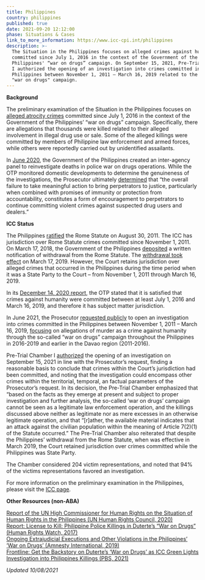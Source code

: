 ```yaml
---
title: Philippines
country: philippines
published: true
date: 2021-09-20 12:12:00
phase: Situations & Cases
link_to_more_information: https://www.icc-cpi.int/philippines
description: >-
  The Situation in the Philippines focuses on alleged crimes against humanity
  committed since July 1, 2016 in the context of the Government of the
  Philippines' “war on drugs” campaign. On September 15, 2021, Pre-Trial Chamber
  I authorized the opening of an investigation into crimes committed in the
  Philippines between November 1, 2011 – March 16, 2019 related to the so-called
  "war on drugs" campaign.
---
```


**Background**

The preliminary examination of the Situation in the Philippines focuses on [alleged atrocity crimes](https://www.icc-cpi.int/Pages/item.aspx?name=180208-otp-stat) committed since July 1, 2016 in the context of the Government of the Philippines’ “war on drugs” campaign. Specifically, there are allegations that thousands were killed related to their alleged involvement in illegal drug use or sale. Some of the alleged killings were committed by members of Philippine law enforcement and armed forces, while others were reportedly carried out by unidentified assailants.

In [June 2020](https://www.icc-cpi.int/itemsDocuments/2020-PE/2020-pe-report-eng.pdf), the Government of the Philippines created an inter-agency panel to reinvestigate deaths in police war on drugs operations. While the OTP monitored domestic developments to determine the genuineness of the investigations, the Prosecutor ultimately [determined](https://www.icc-cpi.int/CourtRecords/CR2021_05381.PDF) that “the overall failure to take meaningful action to bring perpetrators to justice, particularly when combined with promises of immunity or protection from accountability, constitutes a form of encouragement to perpetrators to continue committing violent crimes against suspected drug users and dealers.”

**ICC Status**

The Philippines [ratified](https://asp.icc-cpi.int/en_menus/asp/press%20releases/press%20releases%202011/Pages/pr717.aspx) the Rome Statute on August 30, 2011. The ICC has jurisdiction over Rome Statute crimes committed since November 1, 2011. On March 17, 2018, the Government of the Philippines [deposited](https://www.icc-cpi.int/Pages/item.aspx?name=pr1371) a written notification of withdrawal from the Rome Statute. The [withdrawal took effect](https://www.coalitionfortheicc.org/news/20190315/philippines-leaves-icc) on March 17, 2019. However, the Court retains jurisdiction over alleged crimes that occurred in the Philippines during the time period when it was a State Party to the Court – from November 1, 2011 through March 16, 2019.

In its [December 14, 2020 report](https://www.icc-cpi.int/itemsDocuments/2020-PE/2020-pe-report-eng.pdf), the OTP stated that it is satisfied that crimes against humanity were committed between at least July 1, 2016 and March 16, 2019, and therefore it has subject matter jurisdiction.

In June 2021, the Prosecutor [requested publicly](https://www.icc-cpi.int/Pages/item.aspx?name=210614-prosecutor-statement-philippines) to open an investigation into crimes committed in the Philippines between November 1, 2011 – March 16, 2019, [focusing](https://www.icc-cpi.int/CourtRecords/CR2021_05381.PDF) on allegations of murder as a crime against humanity through the so-called “war on drugs” campaign throughout the Philippines in 2016-2019 and earlier in the Davao region (2011-2016).

Pre-Trial Chamber I [authorized](https://www.icc-cpi.int/Pages/item.aspx?name=PR1610) the opening of an investigation on September 15, 2021 in line with the Prosecutor’s request, finding a reasonable basis to conclude that crimes within the Court’s jurisdiction had been committed, and noting that the investigation could encompass other crimes within the territorial, temporal, an factual parameters of the Prosecutor’s request. In its decision, the Pre-Trial Chamber emphasized that “based on the facts as they emerge at present and subject to proper investigation and further analysis, the so-called ‘war on drugs’ campaign cannot be seen as a legitimate law enforcement operation, and the killings discussed above neither as legitimate nor as mere excesses in an otherwise legitimate operation, and that “\[r\]ather, the available material indicates that an attack against the civilian population within the meaning of Article 7(2)(1) of the Statute occurred.” The Pre-Trial Chamber also reiterated that despite the Philippines’ withdrawal from the Rome Statute, when was effective in March 2019, the Court retained jurisdiction over crimes committed while the Philippines was State Party.

The Chamber considered 204 victim representations, and noted that 94% of the victims representations favored an investigation.

For more information on the preliminary examination in the Philippines, please visit the [ICC page](https://www.icc-cpi.int/philippines).

**Other Resources (non-ABA)**

[Report of the UN High Commissioner for Human Rights on the Situation of Human Rights in the Philippines (UN Human Rights Council, 2020)](https://www.ohchr.org/Documents/Countries/PH/Philippines-HRC44-AEV.pdf)<br>[Report: License to Kill: Philippine Police Killings in Duterte’s “War on Drugs” (Human Rights Watch, 2017)](https://www.hrw.org/sites/default/files/report_pdf/philippines0317_web_1.pdf)<br>[Ongoing Extrajudicial Executions and Other Violations in the Philippines’ ‘War on Drugs’ (Amnesty International, 2019)](https://www.amnesty.org/en/documents/asa35/0578/2019/en/)<br>[Frontline: Get the Backstory on Duterte’s ‘War on Drugs’ as ICC Green Lights Investigation into Philippines Killings (PBS, 2021)](https://www.pbs.org/wgbh/frontline/article/get-the-backstory-on-dutertes-war-on-drugs-as-icc-green-lights-investigation-into-philippines-killings/)

*Updated 10/08/2021&nbsp;*
